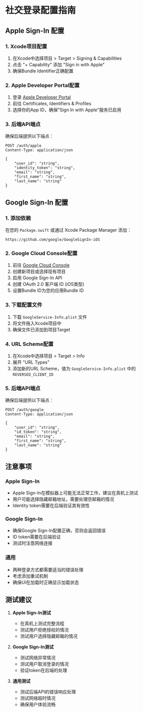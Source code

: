 # 社交登录配置指南

## Apple Sign-In 配置

### 1. Xcode项目配置
1. 在Xcode中选择项目 > Target > Signing & Capabilities
2. 点击 "+ Capability" 添加 "Sign in with Apple"
3. 确保Bundle Identifier正确配置

### 2. Apple Developer Portal配置
1. 登录 [Apple Developer Portal](https://developer.apple.com)
2. 前往 Certificates, Identifiers & Profiles
3. 选择你的App ID，确保"Sign In with Apple"服务已启用

### 3. 后端API端点
确保后端提供以下端点：
```
POST /auth/apple
Content-Type: application/json

{
    "user_id": "string",
    "identity_token": "string", 
    "email": "string",
    "first_name": "string",
    "last_name": "string"
}
```

## Google Sign-In 配置

### 1. 添加依赖
在您的 `Package.swift` 或通过 Xcode Package Manager 添加：
```
https://github.com/google/GoogleSignIn-iOS
```

### 2. Google Cloud Console配置
1. 前往 [Google Cloud Console](https://console.cloud.google.com)
2. 创建新项目或选择现有项目
3. 启用 Google Sign-In API
4. 创建 OAuth 2.0 客户端 ID (iOS类型)
5. 设置Bundle ID为您的应用Bundle ID

### 3. 下载配置文件
1. 下载 `GoogleService-Info.plist` 文件
2. 将文件拖入Xcode项目中
3. 确保文件已添加到项目Target

### 4. URL Scheme配置
1. 在Xcode中选择项目 > Target > Info
2. 展开 "URL Types"
3. 添加新的URL Scheme，值为 `GoogleService-Info.plist` 中的 `REVERSED_CLIENT_ID`

### 5. 后端API端点
确保后端提供以下端点：
```
POST /auth/google
Content-Type: application/json

{
    "user_id": "string",
    "id_token": "string",
    "email": "string", 
    "first_name": "string",
    "last_name": "string"
}
```

## 注意事项

### Apple Sign-In
- Apple Sign-In在模拟器上可能无法正常工作，建议在真机上测试
- 用户可能选择隐藏邮箱地址，需要处理空邮箱的情况
- Identity token需要在后端验证其有效性

### Google Sign-In
- 确保Google Sign-In配置正确，否则会返回错误
- ID token需要在后端验证
- 测试时注意网络连接

### 通用
- 两种登录方式都需要适当的错误处理
- 考虑添加重试机制
- 确保UI在加载时正确显示加载状态

## 测试建议

1. **Apple Sign-In测试**
   - 在真机上测试完整流程
   - 测试用户拒绝授权的情况
   - 测试用户选择隐藏邮箱的情况

2. **Google Sign-In测试**
   - 测试网络异常情况
   - 测试用户取消登录的情况
   - 验证token在后端的处理

3. **通用测试**
   - 测试后端API的错误响应处理
   - 测试网络超时情况
   - 确保用户体验流畅
